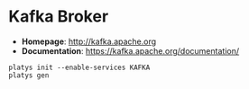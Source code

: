 # Kafka Broker

* **Homepage**: <http://kafka.apache.org>
* **Documentation**: <https://kafka.apache.org/documentation/>


```
platys init --enable-services KAFKA
platys gen
```

